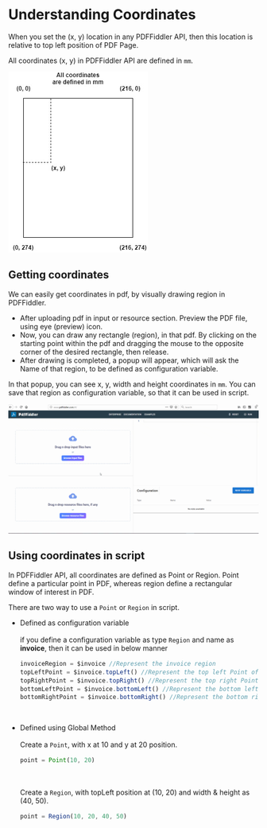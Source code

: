 # Understanding Coordinates

When you set the (x, y) location in any PDFFiddler API, then this location is relative to top left position of PDF Page.

All coordinates (x, y) in PDFFiddler API are defined in `mm`.

![Coordinate Space](/coordinate.jpg "Coordinate Space")

## Getting coordinates

We can easily get coordinates in pdf, by visually drawing region in PDFFiddler.

- After uploading pdf in input or resource section. Preview the PDF file, using eye (preview) icon. 
- Now, you can draw any rectangle (region), in that pdf. By clicking on the starting point within the pdf and dragging the mouse to the opposite corner of the desired rectangle, then release.
- After drawing is completed, a popup will appear, which will ask the Name of that region, to be defined as configuration variable. 

In that popup, you can see x, y, width and height coordinates in `mm`. 
You can save that region as configuration variable, so that it can be used in script.

![Draw Region](/drawregion.gif "Draw Region")

## Using coordinates in script
In PDFFiddler API, all coordinates are defined as Point or Region. Point define a particular point in PDF, whereas region define a rectangular window of interest in PDF.

There are two way to use a `Point` or `Region` in script. 
- Defined as configuration variable<br/><br/>
  if you define a configuration variable as type `Region` and name as **invoice**, then it can be used in below manner
  ```javascript
  invoiceRegion = $invoice //Represent the invoice region
  topLeftPoint = $invoice.topLeft() //Represent the top left Point of invoice Region
  topRightPoint = $invoice.topRight() //Represent the top right Point of invoice Region
  bottomLeftPoint = $invoice.bottomLeft() //Represent the bottom left Point of invoice Region
  bottomRightPoint = $invoice.bottomRight() //Represent the bottom right Point of invoice Region
  ```  
  <br/> 
- Defined using Global Method<br/><br/>
  Create a `Point`, with x at 10 and y at 20 position.
  ```javascript
  point = Point(10, 20)
  ```

  <br/><br/>
  Create a `Region`, with topLeft position at (10, 20) and width & height as (40, 50).
  ```javascript
  point = Region(10, 20, 40, 50)
  ```




